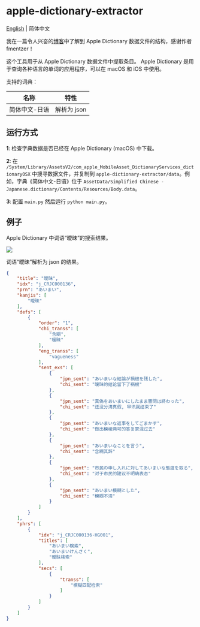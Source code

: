 # apple-dictionary-extractor

[English](./README.md) | 简体中文

我在一篇令人兴奋的[博客](https://fmentzer.github.io/posts/2020/dictionary/)中了解到 Apple Dictionary 数据文件的结构，感谢作者 fmentzer！

这个工具用于从 Apple Dictionary 数据文件中提取条目。 Apple Dictionary 是用于查询各种语言的单词的应用程序，可以在 macOS 和 iOS 中使用。

支持的词典：

| 名称          | 特性         |
| ------------- | ------------ |
| 简体中文-日语 | 解析为  json |

## 运行方式

**1**: 检查字典数据是否已经在 Apple Dictionary (macOS) 中下载。

**2**: 在 `/System/Library/AssetsV2/com_apple_MobileAsset_DictionaryServices_dictionaryOSX` 中搜寻数据文件，并复制到 `apple-dictionary-extractor/data`。例如，字典《简体中文-日语》位于 `AssetData/Simplified Chinese - Japanese.dictionary/Contents/Resources/Body.data`。

**3**: 配置 `main.py` 然后运行 `python main.py`。

## 例子

Apple Dictionary 中词语“曖昧”的搜索结果。

![](/Users/lzzet/Desktop/apple-dictionary-extractor/docs/image-1.png)

词语“曖昧”解析为 json 的结果。

```json
{
    "title": "曖昧",
    "idx": "j_CRJC000136",
    "prn": "あいまい",
    "kanjis": [
        "曖昧"
    ],
    "defs": [
        {
            "order": "1",
            "chi_transs": [
                "含糊",
                "暧昧"
            ],
            "eng_transs": [
                "vagueness"
            ],
            "sent_exs": [
                {
                    "jpn_sent": "あいまいな結論が禍根を残した",
                    "chi_sent": "暧昧的结论留下了祸根"
                },
                {
                    "jpn_sent": "真偽をあいまいにしたまま審問は終わった",
                    "chi_sent": "还没分清真假, 审讯就结束了"
                },
                {
                    "jpn_sent": "あいまいな返事をしてごまかす",
                    "chi_sent": "做出模棱两可的答复蒙混过去"
                },
                {
                    "jpn_sent": "あいまいなことを言う",
                    "chi_sent": "含糊其辞"
                },
                {
                    "jpn_sent": "市民の申し入れに対してあいまいな態度を取る",
                    "chi_sent": "对于市民的建议不明确表态"
                },
                {
                    "jpn_sent": "あいまい模糊とした",
                    "chi_sent": "模糊不清"
                }
            ]
        }
    ],
    "phrs": [
        {
            "idx": "j_CRJC000136-HG001",
            "titles": [
                "あいまい検索",
                "あいまいけんさく",
                "曖昧検索"
            ],
            "secs": [
                {
                    "transs": [
                        "模糊匹配检索"
                    ]
                }
            ]
        }
    ]
}
```

